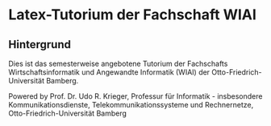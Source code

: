 # Latex-Tutorium der Fachschaft WIAI



## Hintergrund

Dies ist das semesterweise angebotene Tutorium der Fachschafts Wirtschaftsinformatik und Angewandte Informatik (WIAI) der Otto-Friedrich-Universität Bamberg.


Powered by Prof. Dr. Udo R. Krieger, Professur für Informatik - insbesondere Kommunikationsdienste, Telekommunikationssysteme und Rechnernetze, Otto-Friedrich-Universität Bamberg

